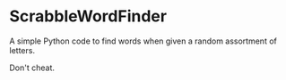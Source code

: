 # ScrabbleWordFinder
A simple Python code to find words when given a random assortment of letters.


Don't cheat.
